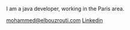 I am a java developer, working in the Paris area.


[mohammed@elbouzrouti.com](mailto:mohammed@elbouzrouti.com)
[Linkedin](https://www.linkedin.com/in/mhdelbouzrouti/)
